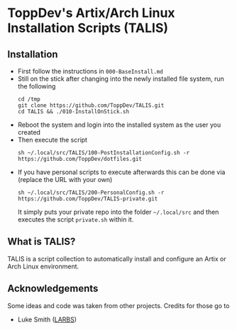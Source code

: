 # ToppDev's Artix/Arch Linux Installation Scripts (TALIS)

## Installation

- First follow the instructions in `000-BaseInstall.md`
- Still on the stick after changing into the newly installed file system, run the following
    ```
    cd /tmp
    git clone https://github.com/ToppDev/TALIS.git
    cd TALIS && ./010-InstallOnStick.sh
    ```
- Reboot the system and login into the installed system as the user you created
- Then execute the script
    ```
    sh ~/.local/src/TALIS/100-PostInstallationConfig.sh -r https://github.com/ToppDev/dotfiles.git
    ```
- If you have personal scripts to execute afterwards this can be done via (replace the URL with your own)
    ```
   sh ~/.local/src/TALIS/200-PersonalConfig.sh -r https://github.com/ToppDev/TALIS-private.git
   ```
   It simply puts your private repo into the folder `~/.local/src` and then executes the script `private.sh` within it.

## What is TALIS?

TALIS is a script collection to automatically install and configure an Artix or Arch Linux environment.

## Acknowledgements

Some ideas and code was taken from other projects. Credits for those go to

* Luke Smith ([LARBS](https://github.com/LukeSmithxyz/LARBS))